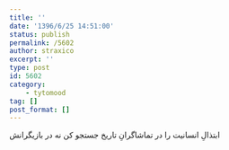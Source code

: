 ```yaml
---
title: ''
date: '1396/6/25 14:51:00'
status: publish
permalink: /5602
author: straxico
excerpt: ''
type: post
id: 5602
category:
    - tytomood
tag: []
post_format: []
---
```

ابتذالِ انسانیت را در تماشاگرانِ تاریخ جستجو کن نه در بازیگرانش